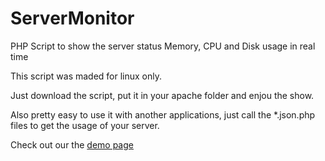 # ServerMonitor
PHP Script to show the server status Memory, CPU and Disk usage in real time

This script was maded for linux only.

Just download the script, put it in your apache folder and enjou the show.

Also pretty easy to use it with another applications, just call the *.json.php files to get the usage of your server.  

Check out our the <a href="http://monitor.youphptube.com/">demo page</a>
